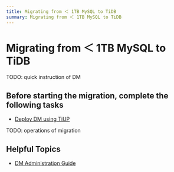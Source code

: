 ```yaml
---
title: Migrating from ＜ 1TB MySQL to TiDB
summary: Migrating from ＜ 1TB MySQL to TiDB
---
```


# Migrating from ＜ 1TB MySQL to TiDB

TODO: quick instruction of DM

## Before starting the migration, complete the following tasks

- [Deploy DM using TiUP](/data-migration/todo.md)

TODO: operations of migration

## Helpful Topics 

- [DM Administration Guide](/data-migration/todo.md)
